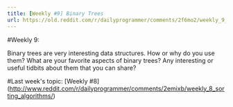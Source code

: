 ```yaml
---
title: [Weekly #9] Binary Trees
url: https://old.reddit.com/r/dailyprogrammer/comments/2f6mo2/weekly_9_binary_trees/
---
```


#Weekly 9:

Binary trees are very interesting data structures. How or why do you use them? What are your favorite aspects of binary trees? Any interesting or useful tidbits about them that you can share?

#Last week's topic:
[Weekly #8] (http://www.reddit.com/r/dailyprogrammer/comments/2emixb/weekly_8_sorting_algorithms/)